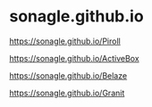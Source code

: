 # sonagle.github.io

https://sonagle.github.io/Piroll

https://sonagle.github.io/ActiveBox

https://sonagle.github.io/Belaze

https://sonagle.github.io/Granit

